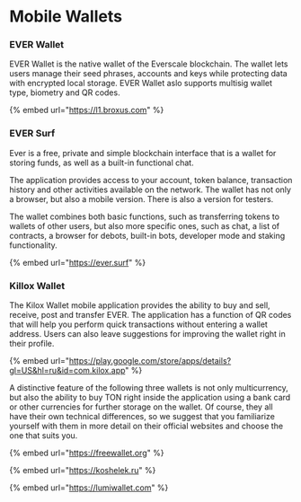 # Mobile Wallets

### EVER Wallet

EVER Wallet is the native wallet of the Everscale blockchain. 
The wallet lets users manage their seed phrases, accounts and keys while protecting data with encrypted local storage. 
EVER Wallet aslo supports multisig wallet type, biometry and QR codes. 

{% embed url="https://l1.broxus.com" %}

### EVER Surf

Ever is a free, private and simple blockchain interface that is a wallet for storing funds, as well as a built-in functional chat.

The application provides access to your account, token balance, transaction history and other activities available on the network. The wallet has not only a browser, but also a mobile version. There is also a version for testers.

The wallet combines both basic functions, such as transferring tokens to wallets of other users, but also more specific ones, such as chat, a list of contracts, a browser for debots, built-in bots, developer mode and staking functionality.

{% embed url="https://ever.surf" %}

### Killox Wallet

The Kilox Wallet mobile application provides the ability to buy and sell, receive, post and transfer EVER. The application has a function of QR codes that will help you perform quick transactions without entering a wallet address. Users can also leave suggestions for improving the wallet right in their profile.

{% embed url="https://play.google.com/store/apps/details?gl=US&hl=ru&id=com.kilox.app" %}

A distinctive feature of the following three wallets is not only multicurrency, but also the ability to buy TON right inside the application using a bank card or other currencies for further storage on the wallet. Of course, they all have their own technical differences, so we suggest that you familiarize yourself with them in more detail on their official websites and choose the one that suits you.

{% embed url="https://freewallet.org" %}

{% embed url="https://koshelek.ru" %}

{% embed url="https://lumiwallet.com" %}

